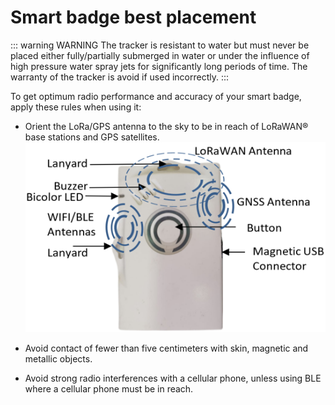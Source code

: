 # Smart badge best placement
::: warning WARNING
 The tracker is resistant to water but must never be placed either fully/partially submerged in water or under the influence of high pressure water spray jets for significantly long periods of time. The warranty of the tracker is avoid if used incorrectly.
:::

To get optimum radio performance and accuracy of your smart badge, apply these rules when using it:
* Orient the LoRa/GPS antenna to the sky to be in reach of LoRaWAN® base stations and GPS satellites.<br/><img src="./images/smartBadgePlacement_521x330.png" border="0" /><br/>

* Avoid contact of fewer than five centimeters with skin, magnetic and metallic objects.
* Avoid strong radio interferences with a cellular phone, unless using BLE where a cellular phone must be in reach.
